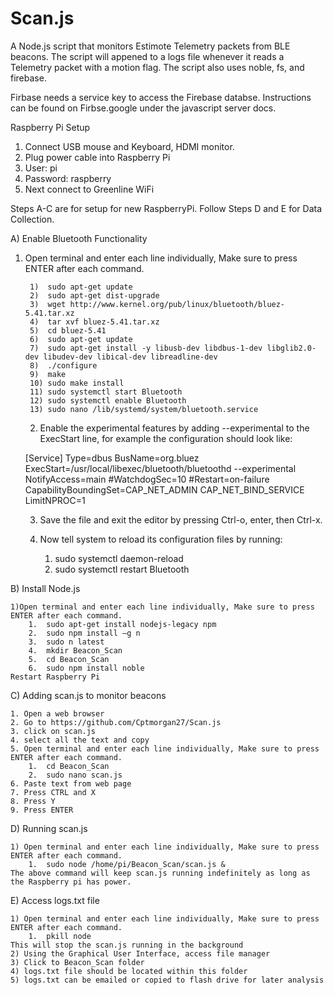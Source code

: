 # Scan.js
A Node.js script that monitors Estimote Telemetry packets from BLE beacons.
The script will appened to a logs file whenever it reads a Telemetry packet with a motion flag.
The script also uses noble, fs, and firebase.

Firbase needs a service key to access the Firebase databse. Instructions can be found on Firbse.google under the javascript server docs.



Raspberry Pi Setup
1. Connect USB mouse and Keyboard, HDMI monitor.
2. Plug power cable into Raspberry Pi
3. User: pi
4. Password: raspberry
5. Next connect to Greenline WiFi

Steps A-C are for setup for new RaspberryPi. Follow Steps D and E for Data Collection.

A) Enable Bluetooth Functionality

1) Open terminal and enter each line individually, Make sure to press ENTER after each command.

		1)	sudo apt-get update
		2)	sudo apt-get dist-upgrade
		3)	wget http://www.kernel.org/pub/linux/bluetooth/bluez-5.41.tar.xz
		4)	tar xvf bluez-5.41.tar.xz
		5)	cd bluez-5.41 
		6)	sudo apt-get update
		7)	sudo apt-get install -y libusb-dev libdbus-1-dev libglib2.0-dev libudev-dev libical-dev libreadline-dev
		8)	./configure
		9)	make
		10)	sudo make install
		11)	sudo systemctl start Bluetooth
		12)	sudo systemctl enable Bluetooth
		13)	sudo nano /lib/systemd/system/bluetooth.service
	
	2) Enable the experimental features by adding --experimental to the ExecStart line, for example the configuration should look like:
	
	[Service]
	Type=dbus
	BusName=org.bluez
	ExecStart=/usr/local/libexec/bluetooth/bluetoothd --experimental               
	NotifyAccess=main
	#WatchdogSec=10
	#Restart=on-failure
	CapabilityBoundingSet=CAP_NET_ADMIN CAP_NET_BIND_SERVICE
	LimitNPROC=1

	3) Save the file and exit the editor by pressing Ctrl-o, enter, then Ctrl-x.

	4) Now tell system to reload its configuration files by running:
		1.	sudo systemctl daemon-reload
		2.	sudo systemctl restart Bluetooth

B) Install Node.js

	1)Open terminal and enter each line individually, Make sure to press ENTER after each command.
		1.	sudo apt-get install nodejs-legacy npm
		2.	sudo npm install –g n
		3.	sudo n latest
		4.	mkdir Beacon_Scan
		5.	cd Beacon_Scan
		6.	sudo npm install noble
	Restart Raspberry Pi

C) Adding scan.js to monitor beacons
	
	1. Open a web browser
	2. Go to https://github.com/Cptmorgan27/Scan.js 
	3. click on scan.js 
	4. select all the text and copy
	5. Open terminal and enter each line individually, Make sure to press ENTER after each command. 
		1.	cd Beacon_Scan
		2.	sudo nano scan.js
	6. Paste text from web page
	7. Press CTRL and X 
	8. Press Y
	9. Press ENTER

D) Running scan.js

	1) Open terminal and enter each line individually, Make sure to press ENTER after each command. 
		1.	sudo node /home/pi/Beacon_Scan/scan.js &
	The above command will keep scan.js running indefinitely as long as the Raspberry pi has power.

E) Access logs.txt file

	1) Open terminal and enter each line individually, Make sure to press ENTER after each command. 
		1.	pkill node
	This will stop the scan.js running in the background
	2) Using the Graphical User Interface, access file manager
	3) Click to Beacon_Scan folder
	4) logs.txt file should be located within this folder
	5) logs.txt can be emailed or copied to flash drive for later analysis 
